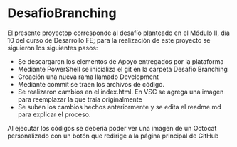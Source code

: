 ﻿# DesafioBranching

El presente proyectop corresponde al desafío planteado en el Módulo II, día 10 del curso de Desarrollo FE; para la realización de este proyecto se siguieron los siguientes pasos:

- Se descargaron los elementos de Apoyo entregados por la plataforma
- Mediante PowerShell se inicializa el git en la carpeta Desafío Branching
- Creación una nueva rama llamado Development
- Mediante commit se traen los archivos de código.
- Se realizaron cambios en el index.html. En VSC se agrega una imagen para reemplazar la que traía originalmente
- Se suben los cambios hechos anteriormente y se edita el readme.md para explicar el proceso.

Al ejecutar los códigos se debería poder ver una imagen de un Octocat personalizado con un botón que redirige a la página principal de GitHub
